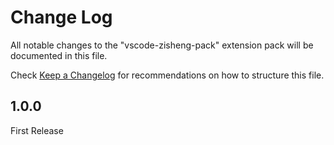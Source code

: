 # Change Log

All notable changes to the "vscode-zisheng-pack" extension pack will be documented in this file.

Check [Keep a Changelog](http://keepachangelog.com/) for recommendations on how to structure this file.

## 1.0.0

First Release